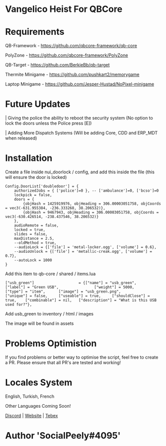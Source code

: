 # Vangelico Heist For QBCore

# Requirements
QB-Framework - https://github.com/qbcore-framework/qb-core

PolyZone - https://github.com/qbcore-framework/PolyZone

QB-Target - https://github.com/BerkieBb/qb-target

Thermite Minigame - https://github.com/pushkart2/memorygame

Laptop Minigame - https://github.com/Jesper-Hustad/NoPixel-minigame

# Future Updates

| Giving the police the ability to reboot the security system (No option to lock the doors unless the Police press [E])

| Adding More Dispatch Systems (Will be adding Core, CDD and ERP_MDT when released)

# Installation

Create a file inside nui_doorlock / config, and add this inside the file (this will ensure the door is locked)
```
Config.DoorList['doubledoor'] = {
	authorizedJobs = { ['police']=0 }, -- ['ambulance']=0, ['bcso']=0
	lockpick = false,
	doors = {
		{objHash = 1425919976, objHeading = 306.00003051758, objCoords = vec3(-631.955384, -236.333268, 38.206532)},
		{objHash = 9467943, objHeading = 306.00003051758, objCoords = vec3(-630.426514, -238.437546, 38.206532)}
    },
	audioRemote = false,
	locked = true,
	slides = false,
	maxDistance = 2.5,
    --oldMethod = true,
    --audioLock = {['file'] = 'metal-locker.ogg', ['volume'] = 0.6},
    --audioUnlock = {['file'] = 'metallic-creak.ogg', ['volume'] = 0.7},
    --autoLock = 1000
}
```

Add this item to qb-core / shared / items.lua

```
["usb_green"] 		 	     	 = {["name"] = "usb_green", 					["label"] = "Green USB", 				["weight"] = 5000, 	    ["type"] = "item", 		["image"] = "usb_green.png", 			["unique"] = false, 	["useable"] = true, 	["shouldClose"] = true,	   ["combinable"] = nil,   ["description"] = "What is this USB used for?"},
```

Add usb_green to inventory / html / images

The image will be found in assets

# Problems Optimistion
If you find problems or better way to optimise the script, feel free to create a PR. Please ensure that all PR's are tested and working!

# Locales System

English, Turkish, French

Other Languages Coming Soon!

[Discord](https://discord.gg/V6kFbN8UFp) | [Website](https://nocityrp.com) | [Tebex](https://nocity.tebex.io/)

# Author 'SocialPeely#4095'